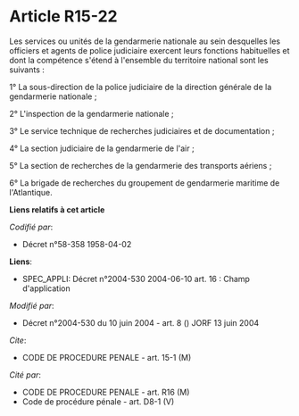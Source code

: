 # Article R15-22

Les services ou unités de la gendarmerie nationale au sein desquelles les officiers et agents de police judiciaire exercent
leurs fonctions habituelles et dont la compétence s'étend à l'ensemble du territoire national sont les suivants :

1° La sous-direction de la police judiciaire de la direction générale de la gendarmerie nationale ;

2° L'inspection de la gendarmerie nationale ;

3° Le service technique de recherches judiciaires et de documentation ;

4° La section judiciaire de la gendarmerie de l'air ;

5° La section de recherches de la gendarmerie des transports aériens ;

6° La brigade de recherches du groupement de gendarmerie maritime de l'Atlantique.

**Liens relatifs à cet article**

_Codifié par_:

  - Décret n°58-358 1958-04-02

**Liens**:

  - SPEC_APPLI: Décret n°2004-530 2004-06-10 art. 16 : Champ d'application

_Modifié par_:

  - Décret n°2004-530 du 10 juin 2004 - art. 8 () JORF 13 juin 2004

_Cite_:

  - CODE DE PROCEDURE PENALE - art. 15-1 (M)

_Cité par_:

  - CODE DE PROCEDURE PENALE - art. R16 (M)
  - Code de procédure pénale - art. D8-1 (V)
